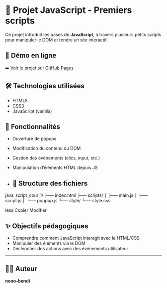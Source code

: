 # 🧠 Projet JavaScript - Premiers scripts

Ce projet introduit les bases de **JavaScript**, à travers plusieurs petits scripts pour manipuler le DOM et rendre un site interactif.

## 🔗 Démo en ligne

➡️ [Voir le projet sur GitHub Pages](https://nono-bendi.github.io/java_script_cour_1)

## 🛠️ Technologies utilisées

- HTML5
- CSS3
- JavaScript (vanilla)

## 📁 Fonctionnalités

- Ouverture de popups
- Modification du contenu du DOM
- Gestion des événements (clics, input, etc.)
- Manipulation d’éléments HTML depuis JS

- ## 📂 Structure des fichiers

java_script_cour_1/ ├── index.html ├── scripts/ │ ├── main.js │ ├── script.js │ └── poppup.js └── style/ └── style.css

less
Copier
Modifier

## ✨ Objectifs pédagogiques

- Comprendre comment JavaScript interagit avec le HTML/CSS
- Manipuler des éléments via le DOM
- Déclencher des actions avec des événements utilisateur

---

## 👨‍💻 Auteur

**nono-bendi**
